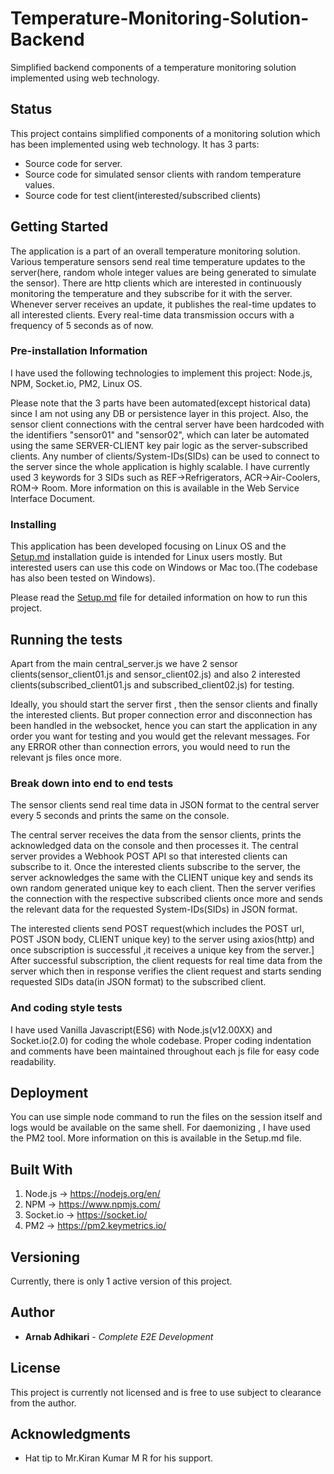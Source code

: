 # Temperature-Monitoring-Solution-Backend

Simplified backend components of a temperature monitoring solution implemented using web technology.

## Status

This project contains simplified components of a monitoring solution which has been implemented using web
technology. It has 3 parts:
- Source code for server.
- Source code for simulated sensor clients with random temperature values.
- Source code for test client(interested/subscribed clients)

## Getting Started

The application is a part of an overall temperature monitoring solution. Various temperature
sensors send real time temperature updates to the server(here, random whole integer values are being generated to simulate the sensor). There are http clients which are interested in continuously monitoring the temperature and they subscribe for it with the server. Whenever server receives an update, it publishes the real-time updates to all interested clients. Every real-time data transmission occurs with a frequency of 5 seconds as of now.

### Pre-installation Information

I have used the following technologies to implement this project:
Node.js, NPM, Socket.io, PM2, Linux OS.

Please note that the 3 parts have been automated(except historical data) since I am not using any DB or persistence layer in this project. Also, the sensor client connections with the central server have been hardcoded with the identifiers "sensor01" and "sensor02", which can later be automated using the same SERVER-CLIENT key pair logic as the server-subscribed clients. Any number of clients/System-IDs(SIDs) can be used to connect to the server since the whole application is highly scalable. I have currently used 3 keywords for 3 SIDs such as REF->Refrigerators, ACR->Air-Coolers, ROM-> Room. More information on this is available in the Web Service Interface Document.

### Installing

This application has been developed focusing on Linux OS and the [Setup.md](https://github.com/defiant4/Temperature-Monitoring-Solution-Backend/blob/master/Setup.md) installation guide is intended for Linux users mostly. But interested users can use this code on Windows or Mac too.(The codebase has also been tested on Windows).

Please read the [Setup.md](https://github.com/defiant4/Temperature-Monitoring-Solution-Backend/blob/master/Setup.md) file for detailed information on how to run this project.

## Running the tests

Apart from the main central_server.js we have 2 sensor clients(sensor_client01.js and sensor_client02.js) and also 2 interested clients(subscribed_client01.js and subscribed_client02.js) for testing.

Ideally, you should start the server first , then the sensor clients and finally the interested clients. But proper connection error and disconnection has been handled in the websocket, hence you can start the application in any order you want for testing and you would get the relevant messages.
For any ERROR other than connection errors, you would need to run the relevant js files once more.

### Break down into end to end tests

The sensor clients send real time data in JSON format to the central server every 5 seconds and prints the same on the console.

The central server receives the data from the sensor clients, prints the acknowledged data on the console and then processes it.
The central server provides a Webhook POST API so that interested clients can subscribe to it. Once the interested clients subscribe to the server, the server acknowledges the same with the CLIENT unique key and sends its own random generated unique key to each client.
Then the server verifies the connection with the respective subscribed clients once more and sends the relevant data for the requested System-IDs(SIDs) in JSON format.

The interested clients send POST request(which includes the POST url, POST JSON body, CLIENT unique key) to the server using axios(http) and once subscription is successful ,it receives a unique key from the server.]
After successful subscription, the client requests for real time data from the server which then in response verifies the client request and starts sending requested SIDs data(in JSON format) to the subscribed client.


### And coding style tests

I have used Vanilla Javascript(ES6) with Node.js(v12.00XX) and Socket.io(2.0) for coding the whole codebase.
Proper coding indentation and comments have been maintained throughout each js file for easy code readability.

## Deployment

You can use simple node command to run the files on the session itself and logs would be available on the same shell.
For daemonizing , I have used the PM2 tool. More information on this is available in the Setup.md file.

## Built With

1. Node.js -> https://nodejs.org/en/
2. NPM -> https://www.npmjs.com/
3. Socket.io -> https://socket.io/
4. PM2 -> https://pm2.keymetrics.io/

## Versioning

Currently, there is only 1 active version of this project.

## Author

* **Arnab Adhikari** - *Complete E2E Development*

## License

This project is currently not licensed and is free to use subject to clearance from the author.

## Acknowledgments

* Hat tip to Mr.Kiran Kumar M R for his support.
